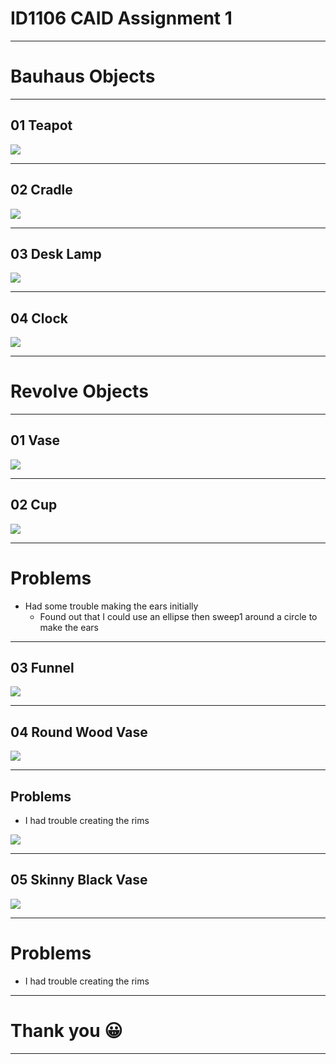 # ID1106 CAID Assignment 1

---

# Bauhaus Objects

---

## 01 Teapot

![](teapot.png)

---

## 02 Cradle

![](cradle.png)

---

## 03 Desk Lamp

![](desk-lamp.png)

---

## 04 Clock

![](clock.png)

---

# Revolve Objects

---

## 01 Vase

![](white-vase-views.png)

---

## 02 Cup

![](cup.png)

---

# Problems

- Had some trouble making the ears initially
  - Found out that I could use an ellipse then sweep1 around a circle to make the ears

---

## 03 Funnel

![](funnel.png)

---

## 04 Round Wood Vase

![](wood-vase.png)

---

## Problems

- I had trouble creating the rims

![](wood-vase-ref.png)

---

## 05 Skinny Black Vase

![](skinny-black-vase.png)

---

# Problems

- I had trouble creating the rims

---

# Thank you 😀

---